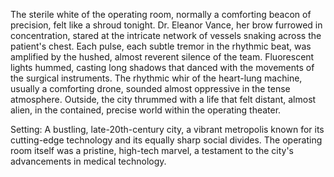 The sterile white of the operating room, normally a comforting beacon of precision, felt like a shroud tonight.  Dr. Eleanor Vance, her brow furrowed in concentration, stared at the intricate network of vessels snaking across the patient's chest.  Each pulse, each subtle tremor in the rhythmic beat, was amplified by the hushed, almost reverent silence of the team.  Fluorescent lights hummed, casting long shadows that danced with the movements of the surgical instruments.  The rhythmic whir of the heart-lung machine, usually a comforting drone, sounded almost oppressive in the tense atmosphere.  Outside, the city thrummed with a life that felt distant, almost alien, in the contained, precise world within the operating theater.  

Setting: A bustling, late-20th-century city, a vibrant metropolis known for its cutting-edge technology and its equally sharp social divides.  The operating room itself was a pristine, high-tech marvel, a testament to the city's advancements in medical technology.
